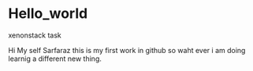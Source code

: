 # Hello_world
xenonstack task

Hi 
My self Sarfaraz
this is my first work in github so waht ever i am doing learnig a different new thing.
